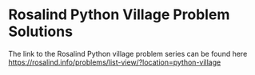# Rosalind Python Village Problem Solutions
The link to the Rosalind Python village problem series can be found here https://rosalind.info/problems/list-view/?location=python-village
